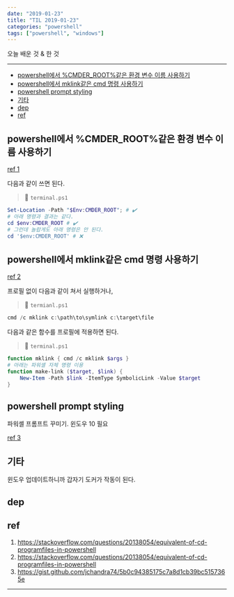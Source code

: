 ```yaml
---
date: "2019-01-23"
title: "TIL 2019-01-23"
categories: "powershell"
tags: ["powershell", "windows"]
---
```


오늘 배운 것 & 한 것

----------

- [powershell에서 %CMDER_ROOT%같은 환경 변수 이름 사용하기](#powershell에서-cmder_root같은-환경-변수-이름-사용하기)
- [powershell에서 mklink같은 cmd 명령 사용하기](#powershell에서-mklink같은-cmd-명령-사용하기)
- [powershell prompt styling](#powershell-prompt-styling)
- [기타](#기타)
- [dep](#dep)
- [ref](#ref)

## powershell에서 %CMDER_ROOT%같은 환경 변수 이름 사용하기

[ref 1](##ref)

다음과 같이 쓰면 된다.

> 📂 `terminal.ps1`

```ps1
Set-Location -Path "$Env:CMDER_ROOT"; # ✔️
# 아래 명령과 결과는 같다.
cd $env:CMDER_ROOT # ✔️
# 그런데 놀랍게도 아래 명령은 안 된다.
cd '$env:CMDER_ROOT' # ❌
```

## powershell에서 mklink같은 cmd 명령 사용하기

[ref 2](##ref)

프로필 없이 다음과 같이 쳐서 실행하거나,

> 📂 `termianl.ps1`

```ps1
cmd /c mklink c:\path\to\symlink c:\target\file
```

다음과 같은 함수를 프로필에 적용하면 된다.

> 📂 `terminal.ps1`

```ps1
function mklink { cmd /c mklink $args }
# 아래는 파워셸 자체 명령 이용
function make-link ($target, $link) {
    New-Item -Path $link -ItemType SymbolicLink -Value $target
}
```

## powershell prompt styling

파워셸 프롬프트 꾸미기. 윈도우 10 필요

[ref 3](##ref)

## 기타

윈도우 업데이트하니까 갑자기 도커가 작동이 된다.

## dep

## ref

1. <https://stackoverflow.com/questions/20138054/equivalent-of-cd-programfiles-in-powershell>
1. <https://stackoverflow.com/questions/20138054/equivalent-of-cd-programfiles-in-powershell>
1. <https://gist.github.com/jchandra74/5b0c94385175c7a8d1cb39bc5157365e>

----------

